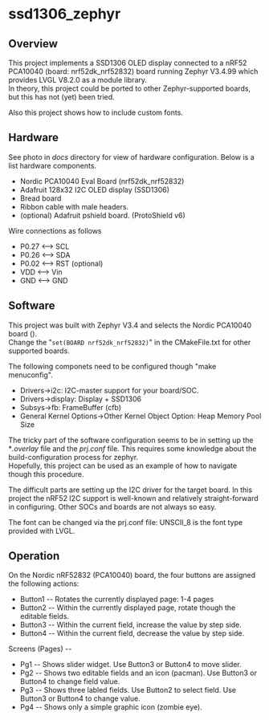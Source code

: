 # ssd1306_zephyr

## Overview
This project implements a SSD1306 OLED display connected to a nRF52 PCA10040 (board: nrf52dk_nrf52832) board running Zephyr V3.4.99 which provides LVGL V8.2.0 as a module library.  
In theory, this project could be ported to other Zephyr-supported boards, but this has not (yet) been tried.

Also this project shows how to include custom fonts.

## Hardware
See photo in *docs* directory for view of hardware configuration.
Below is a list hardware components.

 * Nordic PCA10040 Eval Board (nrf52dk_nrf52832)
 * Adafruit 128x32 I2C OLED display (SSD1306)
 * Bread board
 * Ribbon cable with male headers. 
 * (optional) Adafruit pshield board. (ProtoShield v6)

Wire connections as follows

 * P0.27 <--> SCL
 * P0.26 <--> SDA
 * P0.02 <--> RST  (optional)
 * VDD   <--> Vin
 * GND   <--> GND

## Software
This project was built with Zephyr V3.4 and selects the Nordic PCA10040 board ().  
Change the "`set(BOARD nrf52dk_nrf52832)`" in the CMakeFile.txt for other supported boards. 

The following componets need to be configured though "make menuconfig".  

 * Drivers->i2c: I2C-master support for your board/SOC.
 * Drivers->display: Display + SSD1306
 * Subsys->fb: FrameBuffer (cfb)
 * General Kernel Options->Other Kernel Object Option: Heap Memory Pool Size

The tricky part of the software configuration seems to be in setting up the **.overlay* file and the *prj.conf* file.  This requires some knowledge about the build-configuration process for zephyr.  
Hopefully, this project can be used as an example of how to navigate though this procedure.

The difficult parts are setting up the I2C driver for the target board. In this project the nRF52 I2C support is well-known and relatively straight-forward in configuring.  Other SOCs and boards are not always so easy.
  
The font can be changed via the prj.conf file: UNSCII_8 is the font type provided with LVGL.  

## Operation
On the Nordic nRF52832 (PCA10040) board, the four buttons are assigned the following actions:
* Button1 -- Rotates the currently displayed page: 1-4 pages
* Button2 -- Within the currently displayed page, rotate though the editable fields.
* Button3 -- Within the current field, increase the value by step side. 
* Button4 -- Within the current field, decrease the value by step side.  

Screens (Pages) --
* Pg1 -- Shows slider widget.  Use Button3 or Button4 to move slider.
* Pg2 -- Shows two editable fields and an icon (pacman). Use Button3 or Button4 to change field value.
* Pg3 -- Shows three labled fields. Use Button2 to select field.  Use Button3 or Button4 to change value.
* Pg4 -- Shows only a simple graphic icon (zombie eye).
